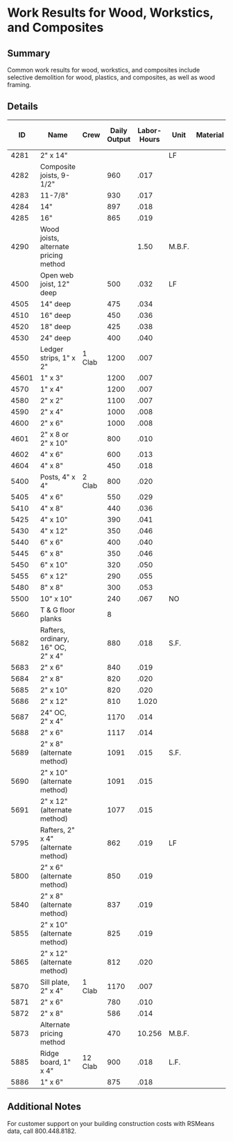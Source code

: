 # Work Results for Wood, Workstics, and Composites

## Summary
Common work results for wood, workstics, and composites include selective demolition for wood, plastics, and composites, as well as wood framing.

## Details

| ID    | Name                                              | Crew | Daily Output | Labor-Hours | Unit | Material | Labor | Equipment | Total | Total Incl O&P |
|-------|---------------------------------------------------|-------|--------------|-------------|-------|----------|--------|-----------|--------|----------------|
| 4281  | 2" x 14"                                          |       |              |             | LF    |          | .86    |           |        |                |
| 4282  | Composite joists, 9-1/2"                          |       | 960          | .017        |       |          | .76    |           |        |                |
| 4283  | 11-7/8"                                           |       | 930          | .017        |       |          | .78    |           |        |                |
| 4284  | 14"                                               |       | 897          | .018        |       |          | .81    |           |        |                |
| 4285  | 16"                                               |       | 865          | .019        |       |          | .84    |           |        |                |
| 4290  | Wood joists, alternate pricing method             |       |              | 1.50        | M.B.F.|        | 485    |           |        | 725            |
| 4500  | Open web joist, 12" deep                          |       | 500          | .032        | LF    |          | 1.46   |           |        |                |
| 4505  | 14" deep                                          |       | 475          | .034        |       |          | 1.54   |           |        |                |
| 4510  | 16" deep                                          |       | 450          | .036        |       |          | 1.62   |           |        |                |
| 4520  | 18" deep                                          |       | 425          | .038        |       |          | 1.72   |           |        |                |
| 4530  | 24" deep                                          |       | 400          | .040        |       |          | 1.82   |           |        |                |
| 4550  | Ledger strips, 1" x 2"                            | 1 Clab| 1200         | .007        |       |          | .30    |           |        |                |
| 45601 | 1" x 3"                                           |       | 1200         | .007        |       |          | .30    |           |        |                |
| 4570  | 1" x 4"                                           |       | 1200         | .007        |       |          | .30    |           |        |                |
| 4580  | 2" x 2"                                           |       | 1100         | .007        |       |          | .33    |           |        |                |
| 4590  | 2" x 4"                                           |       | 1000         | .008        |       |          | .36    |           |        |                |
| 4600  | 2" x 6"                                           |       | 1000         | .008        |       |          | .36    |           |        |                |
| 4601  | 2" x 8 or 2" x 10"                                |       | 800          | .010        |       |          | .46    |           |        |                |
| 4602  | 4" x 6"                                           |       | 600          | .013        |       |          | .61    |           |        |                |
| 4604  | 4" x 8"                                           |       | 450          | .018        |       |          | .81    |           |        |                |
| 5400  | Posts, 4" x 4"                                    | 2 Clab| 800          | .020        |       |          | .91    |           |        | 1.3            |
| 5405  | 4" x 6"                                           |       | 550          | .029        |       |          | 1.33   |           |        |                |
| 5410  | 4" x 8"                                           |       | 440          | .036        |       |          | 1.66   |           |        |                |
| 5425  | 4" x 10"                                          |       | 390          | .041        |       |          | 1.87   |           |        |                |
| 5430  | 4" x 12"                                          |       | 350          | .046        |       |          | 2.08   |           |        |                |
| 5440  | 6" x 6"                                           |       | 400          | .040        |       |          | 1.82   |           |        |                |
| 5445  | 6" x 8"                                           |       | 350          | .046        |       |          | 2.08   |           |        |                |
| 5450  | 6" x 10"                                          |       | 320          | .050        |       |          | 2.28   |           |        |                |
| 5455  | 6" x 12"                                          |       | 290          | .055        |       |          | 2.52   |           |        |                |
| 5480  | 8" x 8"                                           |       | 300          | .053        |       |          | 2.43   |           |        |                |
| 5500  | 10" x 10"                                         |       | 240          | .067        | NO    |          | 3.04   |           |        |                |
| 5660  | T & G floor planks                                |       | 8            |       |       |          | 365    |           |        | 545            |
| 5682  | Rafters, ordinary, 16" OC, 2" x 4"               |       | 880          | .018        | S.F.  |          | .83    |           |        | 122            |
| 5683  | 2" x 6"                                           |       | 840          | .019        |       |          | .87    |           |        | 1.2            |
| 5684  | 2" x 8"                                           |       | 820          | .020        |       |          | .89    |           |        | 1.3            |
| 5685  | 2" x 10"                                          |       | 820          | .020        |       |          | .89    |           |        | 1.3            |
| 5686  | 2" x 12"                                          |       | 810          | 1.020       |       |          | .90    |           |        | 1.3            |
| 5687  | 24" OC, 2" x 4"                                   |       | 1170         | .014        |       |          | .62    |           |        | .9             |
| 5688  | 2" x 6"                                           |       | 1117         | .014        |       |          | .65    |           |        | .9             |
| 5689  | 2" x 8" (alternate method)                         |       | 1091         | .015        | S.F.  |          | .67    |           |        | 1              |
| 5690  | 2" x 10" (alternate method)                        |       | 1091         | .015        |       |          | .67    |           |        |                |
| 5691  | 2" x 12" (alternate method)                        |       | 1077         | .015        |       |          | .68    |           |        | 1.0            |
| 5795  | Rafters, 2" x 4" (alternate method)               |       | 862          | .019        | LF    |          | .85    |           |        | 1.2            |
| 5800  | 2" x 6" (alternate method)                         |       | 850          | .019        |       |          | .86    |           |        | 1.28           |
| 5840  | 2" x 8" (alternate method)                         |       | 837          | .019        |       |          | .87    |           |        | 1.36           |
| 5855  | 2" x 10" (alternate method)                        |       | 825          | .019        |       |          | .88    |           |        | 1.32           |
| 5865  | 2" x 12" (alternate method)                        |       | 812          | .020        |       |          | .90    |           |        | 1.34           |
| 5870  | Sill plate, 2" x 4"                              | 1 Clab| 1170         | .007        |       |          | .31    |           |        | .46            |
| 5871  | 2" x 6"                                           |       | 780          | .010        |       |          | .47    |           |        | .70            |
| 5872  | 2" x 8"                                           |       | 586          | .014        |       |          | .62    |           |        | .93            |
| 5873  | Alternate pricing method                          |       | 470          | 10.256      | M.B.F.|        |        |           |        | 695            |
| 5885  | Ridge board, 1" x 4"                              | 12 Clab| 900          | .018        | L.F.  |          | .81    |           |        | 1.21           |
| 5886  | 1" x 6"                                           |       | 875          | .018        |       |          | .83    |           |        | 1.24           |

## Additional Notes
For customer support on your building construction costs with RSMeans data, call 800.448.8182.